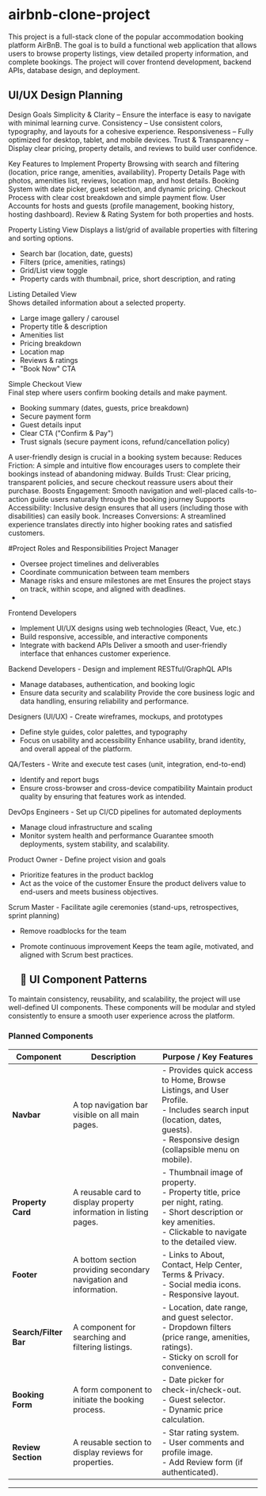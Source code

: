 # airbnb-clone-project
This project is a full-stack clone of the popular accommodation booking platform AirBnB. The goal is to build a functional web application that allows users to browse property listings, view detailed property information, and complete bookings. The project will cover frontend development, backend APIs, database design, and deployment.

## UI/UX Design Planning
Design Goals
Simplicity & Clarity – Ensure the interface is easy to navigate with minimal learning curve.
Consistency – Use consistent colors, typography, and layouts for a cohesive experience.
Responsiveness – Fully optimized for desktop, tablet, and mobile devices.
Trust & Transparency – Display clear pricing, property details, and reviews to build user confidence.

Key Features to Implement
Property Browsing with search and filtering (location, price range, amenities, availability).
Property Details Page with photos, amenities list, reviews, location map, and host details.
Booking System with date picker, guest selection, and dynamic pricing.
Checkout Process with clear cost breakdown and simple payment flow.
User Accounts for hosts and guests (profile management, booking history, hosting dashboard).
Review & Rating System for both properties and hosts.


Property Listing View
Displays a list/grid of available properties with filtering and sorting options.	
- Search bar (location, date, guests)
- Filters (price, amenities, ratings)
- Grid/List view toggle
- Property cards with thumbnail, price, short description, and rating

Listing Detailed View	
Shows detailed information about a selected property.	
- Large image gallery / carousel
- Property title & description
- Amenities list
- Pricing breakdown
- Location map
- Reviews & ratings
- "Book Now" CTA

Simple Checkout View	
Final step where users confirm booking details and make payment.
- Booking summary (dates, guests, price breakdown)
- Secure payment form
- Guest details input
- Clear CTA ("Confirm & Pay")
- Trust signals (secure payment icons, refund/cancellation policy)


A user-friendly design is crucial in a booking system because:
Reduces Friction: A simple and intuitive flow encourages users to complete their bookings instead of abandoning midway.
Builds Trust: Clear pricing, transparent policies, and secure checkout reassure users about their purchase.
Boosts Engagement: Smooth navigation and well-placed calls-to-action guide users naturally through the booking journey
Supports Accessibility: Inclusive design ensures that all users (including those with disabilities) can easily book.
Increases Conversions: A streamlined experience translates directly into higher booking rates and satisfied customers.

#Project Roles and Responsibilities
Project Manager
- Oversee project timelines and deliverables
- Coordinate communication between team members
- Manage risks and ensure milestones are met	Ensures the project stays on track, within scope, and aligned with deadlines.
- 
Frontend Developers
- Implement UI/UX designs using web technologies (React, Vue, etc.)
- Build responsive, accessible, and interactive components
- Integrate with backend APIs	Deliver a smooth and user-friendly interface that enhances customer experience.
  
Backend Developers	- Design and implement RESTful/GraphQL APIs
- Manage databases, authentication, and booking logic
- Ensure data security and scalability	Provide the core business logic and data handling, ensuring reliability and performance.
  
Designers (UI/UX)	- Create wireframes, mockups, and prototypes
- Define style guides, color palettes, and typography
- Focus on usability and accessibility	Enhance usability, brand identity, and overall appeal of the platform.
  
QA/Testers	- Write and execute test cases (unit, integration, end-to-end)
- Identify and report bugs
- Ensure cross-browser and cross-device compatibility	Maintain product quality by ensuring that features work as intended.
  
DevOps Engineers	- Set up CI/CD pipelines for automated deployments
- Manage cloud infrastructure and scaling
- Monitor system health and performance	Guarantee smooth deployments, system stability, and scalability.
  
Product Owner	- Define project vision and goals
- Prioritize features in the product backlog
- Act as the voice of the customer	Ensure the product delivers value to end-users and meets business objectives.
  
Scrum Master	- Facilitate agile ceremonies (stand-ups, retrospectives, sprint planning)
- Remove roadblocks for the team
- Promote continuous improvement	Keeps the team agile, motivated, and aligned with Scrum best practices.

  ## 🧩 UI Component Patterns  

To maintain consistency, reusability, and scalability, the project will use well-defined UI components. These components will be modular and styled consistently to ensure a smooth user experience across the platform.  

### Planned Components  

| Component | Description | Purpose / Key Features |
|-----------|-------------|-------------------------|
| **Navbar** | A top navigation bar visible on all main pages. | - Provides quick access to Home, Browse Listings, and User Profile.<br>- Includes search input (location, dates, guests).<br>- Responsive design (collapsible menu on mobile). |
| **Property Card** | A reusable card to display property information in listing pages. | - Thumbnail image of property.<br>- Property title, price per night, rating.<br>- Short description or key amenities.<br>- Clickable to navigate to the detailed view. |
| **Footer** | A bottom section providing secondary navigation and information. | - Links to About, Contact, Help Center, Terms & Privacy.<br>- Social media icons.<br>- Responsive layout. |
| **Search/Filter Bar** | A component for searching and filtering listings. | - Location, date range, and guest selector.<br>- Dropdown filters (price range, amenities, ratings).<br>- Sticky on scroll for convenience. |
| **Booking Form** | A form component to initiate the booking process. | - Date picker for check-in/check-out.<br>- Guest selector.<br>- Dynamic price calculation. |
| **Review Section** | A reusable section to display reviews for properties. | - Star rating system.<br>- User comments and profile image.<br>- Add Review form (if authenticated). |

---



